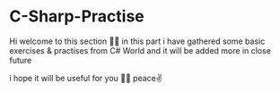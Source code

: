 # C-Sharp-Practise
Hi welcome to this section 🙌🏻
in this part i have gathered some basic exercises & practises from C# World
and it will be added more in close future 

i hope it will be useful for you 🙏🏻
peace✌ 
